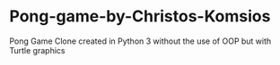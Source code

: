 # Pong-game-by-Christos-Komsios
Pong Game Clone
 created in Python 3 without the use of OOP but with Turtle graphics
